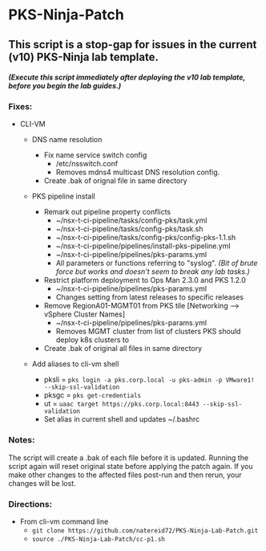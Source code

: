 # PKS-Ninja-Patch

## This script is a stop-gap for issues in the current (v10) PKS-Ninja lab template.

#### _(Execute this script immediately after deploying the v10 lab template, before you begin the lab guides.)_

### Fixes:

- CLI-VM
  - DNS name resolution
    - Fix name service switch config
      - /etc/nsswitch.conf
      - Removes mdns4 multicast DNS resolution config.
    - Create .bak of orignal file in same directory
    
  - PKS pipeline install
    - Remark out pipeline property conflicts
      - ~/nsx-t-ci-pipeline/tasks/config-pks/task.yml
      - ~/nsx-t-ci-pipeline/tasks/config-pks/task.sh
      - ~/nsx-t-ci-pipeline/tasks/config-pks/config-pks-1.1.sh
      - ~/nsx-t-ci-pipeline/pipelines/install-pks-pipeline.yml
      - ~/nsx-t-ci-pipeline/pipelines/pks-params.yml
      - All parameters or functions referring to "syslog". _(Bit of brute force but works and doesn't seem to break any lab tasks.)_
    - Restrict platform deployment to Ops Man 2.3.0 and PKS 1.2.0
      - ~/nsx-t-ci-pipeline/pipelines/pks-params.yml
      - Changes setting from latest releases to specific releases
    - Remove RegionA01-MGMT01 from PKS tile [Networking --> vSphere Cluster Names]
      -  ~/nsx-t-ci-pipeline/pipelines/pks-params.yml
      - Removes MGMT cluster from list of clusters PKS should deploy k8s clusters to
    - Create .bak of original all files in same directory
    
  - Add aliases to cli-vm shell
    - pksli = `pks login -a pks.corp.local -u pks-admin -p VMware1! --skip-ssl-validation`
    - pksgc = `pks get-credentials`
    - ut = `uaac target https://pks.corp.local:8443 --skip-ssl-validation`
    - Set alias in current shell and updates ~/.bashrc
    
### Notes:

The script will create a .bak of each file before it is updated. Running the script again will reset original state before applying the patch again. If you make other changes to the affected files post-run and then rerun, your changes will be lost.
    
### Directions:

- From cli-vm command line
  - `git clone https://github.com/natereid72/PKS-Ninja-Lab-Patch.git`
  - `source ./PKS-Ninja-Lab-Patch/cc-p1.sh`
